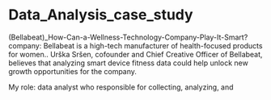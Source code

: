 # Data_Analysis_case_study
(Bellabeat)_How-Can-a-Wellness-Technology-Company-Play-It-Smart?
company: Bellabeat is a high-tech manufacturer of health-focused products for women.. Urška Sršen, cofounder and Chief Creative Officer of Bellabeat, believes that analyzing smart
device fitness data could help unlock new growth opportunities for the company.

My role: data analyst who responsible for collecting, analyzing, and
